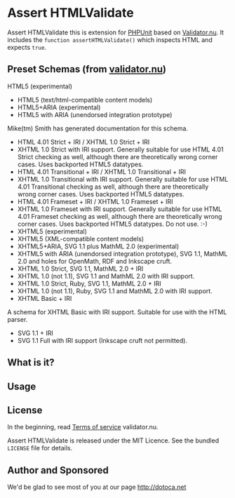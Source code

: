 # Assert HTMLValidate

Assert HTMLValidate this is extension for [PHPUnit](https://github.com/sebastianbergmann/phpunit) based on [Validator.nu](http://validator.nu).
It includes the `function assertHTMLValidate()` which inspects HTML and expects `true`.

## Preset Schemas (from [validator.nu](http://validator.nu/#presets))
HTML5 (experimental)
* HTML5 (text/html-compatible content models)
* HTML5+ARIA (experimental)
* HTML5 with ARIA (unendorsed integration prototype)

Mike(tm) Smith has generated documentation for this schema.
* HTML 4.01 Strict + IRI / XHTML 1.0 Strict + IRI
* XHTML 1.0 Strict with IRI support. Generally suitable for use HTML 4.01 Strict checking as well, although there are theoretically wrong corner cases. Uses backported HTML5 datatypes.
* HTML 4.01 Transitional + IRI / XHTML 1.0 Transitional + IRI
* XHTML 1.0 Transitional with IRI support. Generally suitable for use HTML 4.01 Transitional checking as well, although there are theoretically wrong corner cases. Uses backported HTML5 datatypes.
* HTML 4.01 Frameset + IRI / XHTML 1.0 Frameset + IRI
* XHTML 1.0 Frameset with IRI support. Generally suitable for use HTML 4.01 Frameset checking as well, although there are theoretically wrong corner cases. Uses backported HTML5 datatypes. Do not use. :-)
* XHTML5 (experimental)
* XHTML5 (XML-compatible content models)
* XHTML5+ARIA, SVG 1.1 plus MathML 2.0 (experimental)
* XHTML5 with ARIA (unendorsed integration prototype), SVG 1.1, MathML 2.0 and holes for OpenMath, RDF and Inkscape cruft.
* XHTML 1.0 Strict, SVG 1.1, MathML 2.0 + IRI
* XHTML 1.0 (not 1.1), SVG 1.1 and MathML 2.0 with IRI support.
* XHTML 1.0 Strict, Ruby, SVG 1.1, MathML 2.0 + IRI
* XHTML 1.0 (not 1.1), Ruby, SVG 1.1 and MathML 2.0 with IRI support.
* XHTML Basic + IRI

A schema for XHTML Basic with IRI support. Suitable for use with the HTML parser.
* SVG 1.1 + IRI
* SVG 1.1 Full with IRI support (Inkscape cruft not permitted).

## What is it?

## Usage

## License
In the beginning, read [Terms of service](http://validator.nu/#tos) validator.nu.

Assert HTMLValidate is released under the MIT Licence. See the bundled `LICENSE` file for details.

## Author and Sponsored
We'd be glad to see most of you at our page http://dotoca.net

